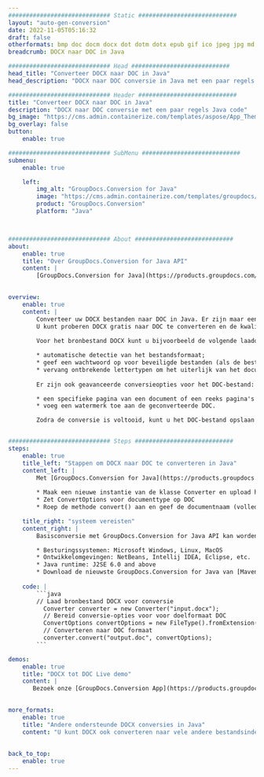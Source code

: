 ```yaml
---
############################# Static ############################
layout: "auto-gen-conversion"
date: 2022-11-05T05:16:32
draft: false
otherformats: bmp doc docm docx dot dotm dotx epub gif ico jpeg jpg md odt ott pdf png psd rtf tex tif tiff txt xps
breadcrumb: DOCX naar DOC in Java

############################# Head ############################
head_title: "Converteer DOCX naar DOC in Java"
head_description: "DOCX naar DOC conversie in Java met een paar regels code. Converteer meer dan 160 bestandsindelingen met de GroupDocs-documentconversie-API voor Java"

############################# Header ############################
title: "Converteer DOCX naar DOC in Java"
description: "DOCX naar DOC conversie met een paar regels Java code"
bg_image: "https://cms.admin.containerize.com/templates/aspose/App_Themes/V3/images/bg/header1.png"
bg_overlay: false
button:
    enable: true

############################# SubMenu ############################
submenu:
    enable: true

    left:
        img_alt: "GroupDocs.Conversion for Java"
        image: "https://cms.admin.containerize.com/templates/groupdocs/images/product-logos/90x90-noborder/groupdocs-conversion-java.png"
        product: "GroupDocs.Conversion"
        platform: "Java"



############################# About ############################
about:
    enable: true
    title: "Over GroupDocs.Conversion for Java API"
    content: |
        [GroupDocs.Conversion for Java](https://products.groupdocs.com/conversion/java/) is een geavanceerde conversie-API voor bestandsindelingen voor het converteren tussen populaire afbeeldings- en documentindelingen zoals Microsoft Office, OpenDocument, PDF, HTML, e-mail, CAD. en nog veel meer met slechts een paar regels code. De native API detecteert automatisch de formaten van de originele documenten en biedt veel opties voor het aanpassen van de geconverteerde documenten. Naast de functie om informatie uit een document te extraheren, ondersteunt het standaard ook het cachen van de conversieresultaten naar de lokale schijf. Elk type cacheopslag kan echter worden ondersteund door de juiste interfaces te implementeren - Amazon S3, Dropbox, Google Drive, Windows Azure, Reddis of andere.
    

overview:
    enable: true
    content: |
        Converteer uw DOCX bestanden naar DOC in Java. Er zijn maar een paar regels Java code nodig op elk platform naar keuze, zoals Windows, Linux, macOS.
        U kunt proberen DOCX gratis naar DOC te converteren en de kwaliteit van de conversieresultaten te evalueren. Naast eenvoudige scripts voor bestandsconversie, kunt u meer geavanceerde opties proberen voor het laden van het DOCX-bronbestand en het opslaan van de DOC-uitvoer. 
        
        Voor het bronbestand DOCX kunt u bijvoorbeeld de volgende laadopties gebruiken:

        * automatische detectie van het bestandsformaat;
        * geef een wachtwoord op voor beveiligde bestanden (als de bestandsindeling dit ondersteunt);
        * vervang ontbrekende lettertypen om het uiterlijk van het document te behouden.
        
        Er zijn ook geavanceerde conversieopties voor het DOC-bestand:

        * een specifieke pagina van een document of een reeks pagina's converteren;
        * voeg een watermerk toe aan de geconverteerde DOC.

        Zodra de conversie is voltooid, kunt u het DOC-bestand opslaan in uw lokale bestandspad of in opslag van derden, zoals FTP, Amazon S3, Google Drive, Dropbox enz. Let op - om DOCX te converteren tot DOC, hoeft u geen extra software te installeren, zoals MS Office, Open Office, Adobe Acrobat Reader etc.


############################# Steps ############################
steps:
    enable: true
    title_left: "Stappen om DOCX naar DOC te converteren in Java"
    content_left: |
        Met [GroupDocs.Conversion for Java](https://products.groupdocs.com/conversion/java/) kunnen ontwikkelaars het DOCX-bestand eenvoudig converteren naar DOC met een paar regels code.
        
        * Maak een nieuwe instantie van de klasse Converter en upload het bestand DOCX met het volledige pad
        * Zet ConvertOptions voor documenttype op DOC
        * Roep de methode convert() aan en geef de documentnaam (volledig pad) en formaat (DOC) door als parameter

    title_right: "systeem vereisten"
    content_right: |
        Basisconversie met GroupDocs.Conversion for Java API kan worden gedaan met slechts een paar regels code. Onze API's worden ondersteund op alle belangrijke platforms en besturingssystemen. Voordat u de onderstaande code uitvoert, moet u ervoor zorgen dat de volgende vereisten op uw systeem zijn geïnstalleerd.

        * Besturingssystemen: Microsoft Windows, Linux, MacOS
        * Ontwikkelomgevingen: NetBeans, Intellij IDEA, Eclipse, etc.
        * Java runtime: J2SE 6.0 and above
        * Download de nieuwste GroupDocs.Conversion for Java van [Maven](https://repository.groupdocs.com/webapp/#/artifacts/browse/tree/General/repo/com/groupdocs/groupdocs-conversion)
         
    code: |
        ```java    
        // Laad bronbestand DOCX voor conversie
          Converter converter = new Converter("input.docx");
          // Bereid conversie-opties voor voor doelformaat DOC
          ConvertOptions convertOptions = new FileType().fromExtension("doc").getConvertOptions();
          // Converteren naar DOC formaat
          converter.convert("output.doc", convertOptions);
        ```

demos:
    enable: true
    title: "DOCX tot DOC Live demo"
    content: |
       Bezoek onze [GroupDocs.Conversion App](https://products.groupdocs.app/conversion/family) website en probeer DOCX naar DOC conversie nu. De gratis demo heeft de volgende voordelen:
          

more_formats:
    enable: true
    title: "Andere ondersteunde DOCX conversies in Java"
    content: "U kunt DOCX ook converteren naar vele andere bestandsindelingen. Zie de lijst hieronder."
       
       
back_to_top:
    enable: true
---
```


